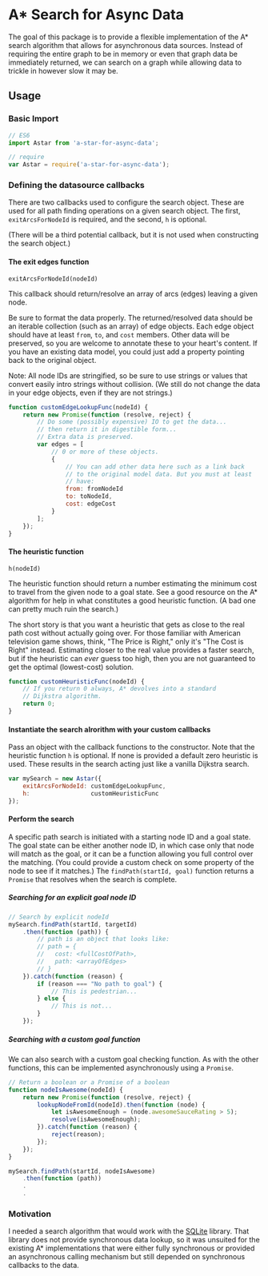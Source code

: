 # A* Search for Async Data

The goal of this package is to provide a flexible implementation of the A*
search algorithm that allows for asynchronous data sources. Instead of
requiring the entire graph to be in memory or even that graph data be
immediately returned, we can search on a graph while allowing data to
trickle in however slow it may be.

## Usage

### Basic Import
```javascript
// ES6
import Astar from 'a-star-for-async-data';

// require
var Astar = require('a-star-for-async-data');
```

### Defining the datasource callbacks

There are two callbacks used to configure the search object. These are
used for all path finding operations on a given search object. The first,
`exitArcsForNodeId` is required, and the second, `h` is optional.

(There will be a third potential callback, but it is not used when
constructing the search object.)

#### The exit edges function
`exitArcsForNodeId(nodeId)`

This callback should return/resolve an array of arcs (edges) leaving a given
node.

Be sure to format the data properly. The returned/resolved data should be an
iterable collection (such as an array) of edge objects. Each edge object
should have at least `from`, `to`, and `cost` members. Other data will be
preserved, so you are welcome to annotate these to your heart's content. If
you have an existing data model, you could just add a property pointing back
to the original object.

Note: All node IDs are stringified, so be sure to use strings or values that
convert easily intro strings without collision. (We still do not change the
data in your edge objects, even if they are not strings.)

```javascript
function customEdgeLookupFunc(nodeId) {
	return new Promise(function (resolve, reject) {
		// Do some (possibly expensive) IO to get the data...
		// then return it in digestible form...
		// Extra data is preserved.
		var edges = [
			// 0 or more of these objects.
			{
			    // You can add other data here such as a link back
			    // to the original model data. But you must at least
			    // have:
			    from: fromNodeId
			    to: toNodeId,
			    cost: edgeCost
			}
		];
	});
}
```

#### The heuristic function
`h(nodeId)`

The heuristic function should return a number estimating the minimum cost to
travel from the given node to a goal state. See a good resource on the A*
algorithm for help in what constitutes a good heuristic function. (A bad one
can pretty much ruin the search.)

The short story is that you want a heuristic that gets as close to the real
path cost without actually going over. For those familiar with American
television game shows, think, "The Price is Right," only it's "The Cost is
Right" instead. Estimating closer to the real value provides a faster search,
but if the heuristic can *ever* guess too high, then you are not guaranteed
to get the optimal (lowest-cost) solution.

```javascript
function customHeuristicFunc(nodeId) {
	// If you return 0 always, A* devolves into a standard
	// Dijkstra algorithm.
	return 0;
}
```

#### Instantiate the search alrorithm with your custom callbacks

Pass an object with the callback functions to the constructor. Note that the
heuristic function `h` is optional. If none is provided a default zero
heuristic is used. These results in the search acting just like a vanilla
Dijkstra search.

```javascript
var mySearch = new Astar({
	exitArcsForNodeId: customEdgeLookupFunc,
	h:                 customHeuristicFunc
});
```

#### Perform the search

A specific path search is initiated with a starting node ID and a goal state.
The goal state can be either another node ID, in which case only that node
will match as the goal, or it can be a function allowing you full control
over the matching. (You could provide a custom check on some property of the
node to see if it matches.) The `findPath(startId, goal)` function returns
a `Promise` that resolves when the search is complete.

##### Searching for an explicit goal node ID
```javascript
// Search by explicit nodeId
mySearch.findPath(startId, targetId)
    .then(function (path)) {
    	// path is an object that looks like:
    	// path = {
    	//   cost: <fullCostOfPath>,
    	//   path: <arrayOfEdges>
		// }
    }).catch(function (reason) {
    	if (reason === "No path to goal") {
    		// This is pedestrian...
    	} else {
    		// This is not...
    	}
    });
```

##### Searching with a custom goal function

We can also search with a custom goal checking function. As with the other
functions, this can be implemented asynchronously using a `Promise`.

```javascript
// Return a boolean or a Promise of a boolean
function nodeIsAwesome(nodeId) {
	return new Promise(function (resolve, reject) {
		lookupNodeFromId(nodeId).then(function (node) {
			let isAwesomeEnough = (node.awesomeSauceRating > 5);
			resolve(isAwesomeEnough);
		}).catch(function (reason) {
			reject(reason);
		});
	});
}

mySearch.findPath(startId, nodeIsAwesome)
    .then(function (path))
    .
    .
```

### Motivation

I needed a search algorithm that would work with the [SQLite](https://github.com/mapbox/node-sqlite3)
library. That library does not provide synchronous data lookup, so it was
unsuited for the existing A* implementations that were either fully synchronous
or provided an asynchronous calling mechanism but still depended on synchronous
callbacks to the data.

